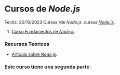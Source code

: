 # Cursos de _Node.js_

Fecha: 20/10/2023
Cursos /de _Node.js_.
cursos [_Node.js_](https://www.youtube.com/playlist?list=PLvq-jIkSeTUY3gY-ptuqkNEXZHsNwlkND).

1. [Curso Fundamentos de _Node.js_](https://www.youtube.com/watch?v=0f26_Enlv38).

### Recursos Teóricos

- [Artículo sobre _Node.js_](https://jonmircha.com/nodejs).

### Este curso tiene una segunda parte-
